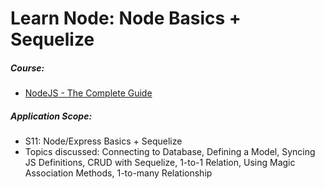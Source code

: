 # Learn Node: Node Basics + Sequelize

##### Course:

- [NodeJS - The Complete Guide](https://www.udemy.com/course/nodejs-the-complete-guide)

##### Application Scope:

- S11: Node/Express Basics + Sequelize
- Topics discussed: Connecting to Database, Defining a Model, Syncing JS Definitions, CRUD with Sequelize, 1-to-1 Relation, Using Magic Association Methods, 1-to-many Relationship
